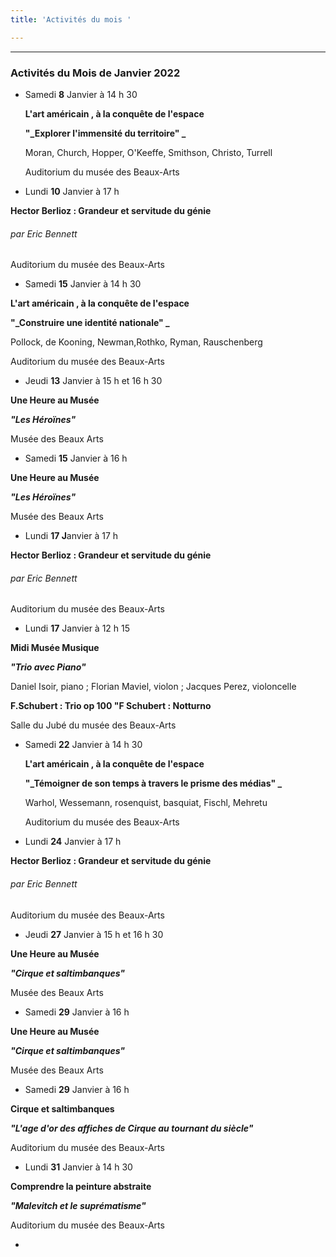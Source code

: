 ```yaml
---
title: 'Activités du mois '

---
```


***

### Activités du Mois de Janvier 2022

* Samedi **8** Janvier à 14 h 30    

    

  **L'art américain , à la conquête de l'espace**   

  **"_Explorer l'immensité du territoire"   _**

    

  Moran, Church, Hopper, O'Keeffe, Smithson, Christo, Turrell   

  Auditorium du musée des Beaux-Arts   

   


*   Lundi **10** Janvier à 17 h  

**Hector Berlioz : Grandeur et servitude du génie**  

###### par Eric Bennett  

Auditorium du musée des Beaux-Arts

*    Samedi **15** Janvier à 14 h 30    

  **L'art américain , à la conquête de l'espace**   

**"_Construire une identité nationale"   _**

  Pollock, de Kooning, Newman,Rothko, Ryman, Rauschenberg      

Auditorium du musée des Beaux-Arts    

 

* Jeudi **13** Janvier à 15 h et 16 h 30

**Une Heure au Musée**

**_"Les Héroïnes"_**

Musée des Beaux Arts  

* Samedi **15** Janvier à  16 h

**Une Heure au Musée**

**_"Les Héroïnes"_**

Musée des Beaux Arts    

  

*   Lundi **17 J**anvier à 17 h  

**Hector Berlioz : Grandeur et servitude du génie**  

###### par _Eric Bennett_  

Auditorium du musée des Beaux-Arts    

 

* Lundi **17** Janvier à 12 h 15

**Midi Musée Musique**

**_"Trio avec Piano"_**

Daniel Isoir, piano ; Florian Maviel, violon ; Jacques Perez, violoncelle  

**F.Schubert : Trio op 100       "F Schubert : Notturno**

Salle du Jubé du musée des Beaux-Arts   

 

* Samedi **22** Janvier à 14 h 30    

    

  **L'art américain , à la conquête de l'espace**   

  **"_Témoigner de son temps à travers le prisme des médias"   _**

    

  Warhol, Wessemann, rosenquist, basquiat, Fischl, Mehretu

  Auditorium du musée des Beaux-Arts    

*   Lundi **24** Janvier à 17 h  

**Hector Berlioz : Grandeur et servitude du génie**  

###### par Eric Bennett  

Auditorium du musée des Beaux-Arts       

* Jeudi **27** Janvier à 15 h et 16 h 30

**Une Heure au Musée**

**_"Cirque et saltimbanques"_**

Musée des Beaux Arts  

* Samedi **29** Janvier à  16 h 

**Une Heure au Musée**

**_"Cirque et saltimbanques"_**

Musée des Beaux Arts

* Samedi **29** Janvier à  16 h 

**Cirque et saltimbanques**  

**_"L'age d'or des affiches de Cirque au tournant du siècle"_**  

Auditorium du musée des Beaux-Arts  

* Lundi **31** Janvier à 14 h 30

**Comprendre la peinture abstraite**

**_"Malevitch et le suprématisme"_**

Auditorium du musée des Beaux-Arts  

* 

 

 

 